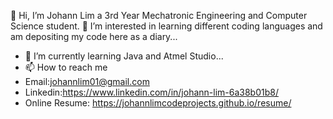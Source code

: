  👋 Hi, I’m Johann Lim a 3rd Year Mechatronic Engineering and Computer Science student.
 👀 I’m interested in learning different coding languages and am depositing my code here as a diary...
- 🌱 I’m currently learning Java and Atmel Studio...
- 📫 How to reach me 
- Email:johannlim01@gmail.com
- Linkedin:https://www.linkedin.com/in/johann-lim-6a38b01b8/
- Online Resume: https://johannlimcodeprojects.github.io/resume/
  
<!---
JohannLimCodeProjects/JohannLimCodeProjects is a ✨ special ✨ repository because its `README.md` (this file) appears on your GitHub profile.
You can click the Preview link to take a look at your changes.
--->

